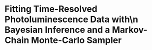 # Fitting Time-Resolved Photoluminescence Data with\n Bayesian Inference and a Markov-Chain Monte-Carlo Sampler

